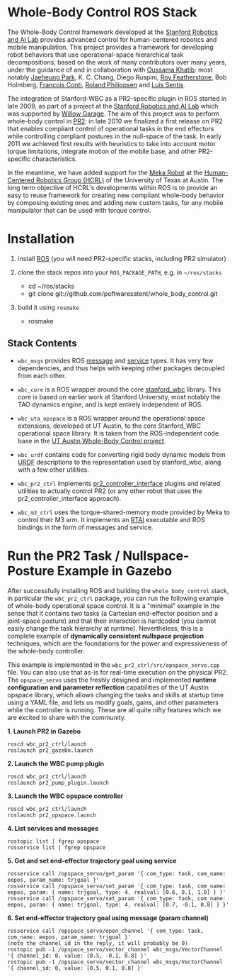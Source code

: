 Whole-Body Control ROS Stack
============================

The Whole-Body Control framework developed at the [Stanford Robotics
and AI Lab][manips] provides advanced control for human-centered
robotics and mobile manipulation.  This project provides a framework
for developing robot behaviors that use operational-space hierarchical
task decompositions, based on the work of many contributors over many
years, under the guidance of and in collaboration with [Oussama
Khatib][]: most notably [Jaeheung Park][], K. C. Chang, Diego Ruspini,
[Roy Featherstone][], Bob Holmberg, [Francois Conti][], [Roland
Philippsen][] and [Luis Sentis][].

The integration of Stanford-WBC as a PR2-specific plugin in ROS
started in late 2009, as part of a project at the [Stanford Robotics
and AI Lab][manips] which was supported by [Willow Garage][WG]. The
aim of this project was to perform whole-body control in [PR2][]: in
late 2010 we finalized a first release on PR2 that enables compliant
control of operational tasks in the end effectors while controlling
compliant postures in the null-space of the task. In early 2011 we
achieved first results with heuristics to take into account motor
torque limitations, integrate motion of the mobile base, and other
PR2-specific characteristics.

In the meantime, we have added support for the [Meka Robot][meka] at
the [Human-Centered Robotics Group (HCRL)][hcrl] of the University of
Texas at Austin. The long term objective of HCRL's developments within
ROS is to provide an easy to reuse framework for creating new
compliant whole-body behavior by composing existing ones and adding
new custom tasks, for any mobile manipulator that can be used with
torque control.

[manips]: http://cs.stanford.edu/groups/manips/
[Oussama Khatib]: http://cs.stanford.edu/groups/manips/people/oussama-khatib
[Jaeheung Park]: http://plaza4.snu.ac.kr/~park73/wiki/index.php5/People
[Roy Featherstone]: http://users.cecs.anu.edu.au/~roy/
[Francois Conti]: http://cs.stanford.edu/groups/manips/people/francois-conti
[Roland Philippsen]: http://cs.stanford.edu/groups/manips/people/roland-philippsen
[Luis Sentis]: http://www.me.utexas.edu/directory/faculty/sentis/luis/
[WG]: http://www.willowgarage.com/
[PR2]: http://www.willowgarage.com/pages/pr2/overview
[meka]: http://mekabot.com/
[hcrl]: http://www.me.utexas.edu/~hcrl/



Installation
============

1. install [ROS](http://www.ros.org/wiki/ROS/Installation)
   (you will need PR2-specific stacks, including PR2 simulator)

2. clone the stack repos into your `ROS_PACKAGE_PATH`, e.g. in `~/ros/stacks`
   - cd ~/ros/stacks
   - git clone git://github.com/poftwaresatent/whole_body_control.git

3. build it using `rosmake`
   - rosmake

Stack Contents
--------------

- `wbc_msgs` provides ROS [message][] and [service][] types.  It
  has very few dependencies, and thus helps with keeping other
  packages decoupled from each other.

[message]: http://www.ros.org/wiki/msg
[service]: http://www.ros.org/wiki/srv

- `wbc_core` is a ROS wrapper around the core [stanford_wbc][]
  library. This core is based on earlier work at Stanford University,
  most notably the TAO dynamics engine, and is kept entirely
  independent of ROS.

[stanford_wbc]: https://github.com/poftwaresatent/stanford_wbc

- `wbc_uta_opspace` is a ROS wrapper around the operational space
  extensions, developed at UT Austin, to the core Stanford_WBC
  operational space library. It is taken from the ROS-independent code
  base in the [UT Austin Whole-Body Control project][utaustin-wbc].

[utaustin-wbc]: https://github.com/poftwaresatent/utaustin-wbc

- `wbc_urdf` contains code for converting rigid body dynamic models
  from [URDF][] descriptions to the representation used by
  stanford_wbc, along with a few other utilities.

[URDF]: http://www.ros.org/wiki/urdf

- `wbc_pr2_ctrl` implements [pr2_controller_interface][plugin] plugins
   and related utilities to actually control PR2 (or any other robot
   that uses the pr2_controller_interface approach).

[plugin]: http://www.ros.org/wiki/pr2_controller_interface

- `wbc_m3_ctrl` uses the torque-shared-memory mode provided by Meka to
  control their M3 arm. It implements an [RTAI][] executable and ROS
  bindings in the form of messages and service.

[RTAI]: http://www.rtai.org/



Run the PR2 Task / Nullspace-Posture Example in Gazebo
======================================================

After successfully installing ROS and building the
`whole_body_control` stack, in particular the `wbc_pr2_ctrl` package,
you can run the following example of whole-body operational space
control. It is a "minimal" example in the sense that it contains two
tasks (a Cartesian end-effector position and a joint-space posture)
and that their interaction is hardcoded (you cannot easily change the
task hierarchy at runtime). Nevertheless, this is a complete example
of **dynamically consistent nullspace projection** techniques, which are
the foundations for the power and expressiveness of the whole-body
controller.

This example is implemented in the
`wbc_pr2_ctrl/src/opspace_servo.cpp` file. You can also use that as-is
for real-time execution on the physical PR2. The `opspace_servo` uses
the freshly designed and implemented **runtime configuration and
parameter reflection** capabilities of the UT Austin opspace library,
which allows changing the tasks and skills at startup time using a
YAML file, and lets us modify goals, gains, and other parameters while
the controller is running. These are all quite nifty features which we
are excited to share with the community.

**1. Launch PR2 in Gazebo**

    roscd wbc_pr2_ctrl/launch
    roslaunch pr2_gazebo.launch

**2. Launch the WBC pump plugin**

    roscd wbc_pr2_ctrl/launch
    roslaunch pr2_pump_plugin.launch

**3. Launch the WBC opspace controller**

    roscd wbc_pr2_ctrl/launch
    roslaunch pr2_opspace.launch

**4. List services and messages**

    rostopic list | fgrep opspace
    rosservice list | fgrep opspace

**5. Get and set end-effector trajectory goal using service**

    rosservice call /opspace_servo/get_param '{ com_type: task, com_name: eepos, param_name: trjgoal }'
    rosservice call /opspace_servo/set_param '{ com_type: task, com_name: eepos, param: { name: trjgoal, type: 4, realval: [0.6, 0.1, 1.0] } }'
    rosservice call /opspace_servo/set_param '{ com_type: task, com_name: eepos, param: { name: trjgoal, type: 4, realval: [0.7, -0.1, 0.8] } }'

**6. Set end-effector trajectory goal using message (param channel)**

    rosservice call /opspace_servo/open_channel '{ com_type: task, com_name: eepos, param_name: trjgoal }'
    (note the channel_id in the reply, it will probably be 0)
    rostopic pub -1 /opspace_servo/vector_channel wbc_msgs/VectorChannel '{ channel_id: 0, value: [0.5, -0.1, 0.8] }'
    rostopic pub -1 /opspace_servo/vector_channel wbc_msgs/VectorChannel '{ channel_id: 0, value: [0.5, 0.1, 0.8] }'
